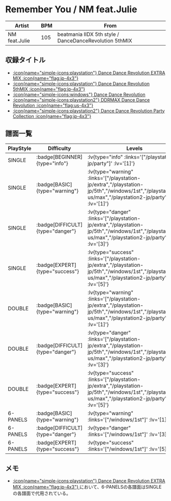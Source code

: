 # Remember You / NM feat.Julie

|Artist|BPM|From|
|------|---|----|
|NM feat.Julie|105|beatmania IIDX 5th style / DanceDanceRevolution 5thMIX|

## 収録タイトル

- [ :icon{name="simple-icons:playstation"} Dance Dance Revolution EXTRA MIX :icon{name="flag:jp-4x3"} ](/playstation-jp/extra)
- [ :icon{name="simple-icons:playstation"} Dance Dance Revolution 5thMIX :icon{name="flag:jp-4x3"} ](/playstation-jp/5th)
- [ :icon{name="simple-icons:windows"} Dance Dance Revolution](/windows/1st)
- [ :icon{name="simple-icons:playstation2"} DDRMAX Dance Dance Revolution :icon{name="flag:us-4x3"} ](/playstation2-us/max)
- [ :icon{name="simple-icons:playstation2"} Dance Dance Revolution Party Collection :icon{name="flag:jp-4x3"} ](/playstation2-jp/party)

## 譜面一覧

|PlayStyle|Difficulty|Levels|Notes|Movie|
|---------|----------|------|-----|-----|
|SINGLE| :badge[BEGINNER]{type="info"} | :lv{type="info" :links='["/playstation2-jp/party"]' :lv='[1]'} |41/0||
|SINGLE| :badge[BASIC]{type="warning"} | :lv{type="warning" :links='["/playstation-jp/extra","/playstation-jp/5th","/windows/1st","/playstation2-us/max","/playstation2-jp/party"]' :lv='[1]'} |41/0||
|SINGLE| :badge[DIFFICULT]{type="danger"} | :lv{type="danger" :links='["/playstation-jp/extra","/playstation-jp/5th","/windows/1st","/playstation2-us/max","/playstation2-jp/party"]' :lv='[3]'} |130/0||
|SINGLE| :badge[EXPERT]{type="success"} | :lv{type="success" :links='["/playstation-jp/extra","/playstation-jp/5th","/windows/1st","/playstation2-us/max","/playstation2-jp/party"]' :lv='[5]'} |197/0||
|DOUBLE| :badge[BASIC]{type="warning"} | :lv{type="warning" :links='["/playstation-jp/extra","/playstation-jp/5th","/windows/1st","/playstation2-us/max","/playstation2-jp/party"]' :lv='[1]'} |47/0||
|DOUBLE| :badge[DIFFICULT]{type="danger"} | :lv{type="danger" :links='["/playstation-jp/extra","/playstation-jp/5th","/windows/1st","/playstation2-us/max","/playstation2-jp/party"]' :lv='[3]'} |135/0||
|DOUBLE| :badge[EXPERT]{type="success"} | :lv{type="success" :links='["/playstation-jp/extra","/playstation-jp/5th","/windows/1st","/playstation2-us/max","/playstation2-jp/party"]' :lv='[5]'} |198/0||
|6-PANELS| :badge[BASIC]{type="warning"} | :lv{type="warning" :links='["/windows/1st"]' :lv='[1]'} |47/0||
|6-PANELS| :badge[DIFFICULT]{type="danger"} | :lv{type="danger" :links='["/windows/1st"]' :lv='[3]'} |130/0||
|6-PANELS| :badge[EXPERT]{type="success"} | :lv{type="success" :links='["/windows/1st"]' :lv='[5]'} |197/0||

## メモ

- [ :icon{name="simple-icons:playstation"} Dance Dance Revolution EXTRA MIX :icon{name="flag:jp-4x3"} ](/playstation-jp/extra)において、6-PANELSの各譜面はSINGLEの各譜面で代用されている。
